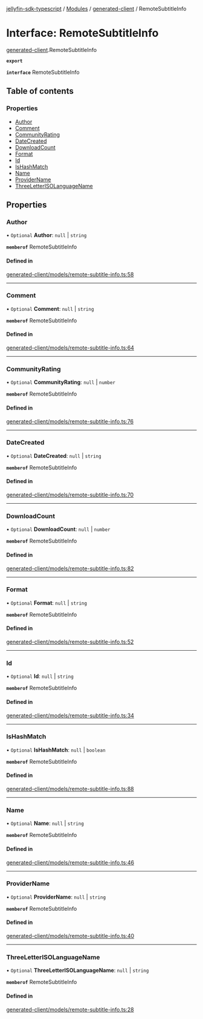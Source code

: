 [jellyfin-sdk-typescript](../README.md) / [Modules](../modules.md) / [generated-client](../modules/generated_client.md) / RemoteSubtitleInfo

# Interface: RemoteSubtitleInfo

[generated-client](../modules/generated_client.md).RemoteSubtitleInfo

**`export`**

**`interface`** RemoteSubtitleInfo

## Table of contents

### Properties

- [Author](generated_client.RemoteSubtitleInfo.md#author)
- [Comment](generated_client.RemoteSubtitleInfo.md#comment)
- [CommunityRating](generated_client.RemoteSubtitleInfo.md#communityrating)
- [DateCreated](generated_client.RemoteSubtitleInfo.md#datecreated)
- [DownloadCount](generated_client.RemoteSubtitleInfo.md#downloadcount)
- [Format](generated_client.RemoteSubtitleInfo.md#format)
- [Id](generated_client.RemoteSubtitleInfo.md#id)
- [IsHashMatch](generated_client.RemoteSubtitleInfo.md#ishashmatch)
- [Name](generated_client.RemoteSubtitleInfo.md#name)
- [ProviderName](generated_client.RemoteSubtitleInfo.md#providername)
- [ThreeLetterISOLanguageName](generated_client.RemoteSubtitleInfo.md#threeletterisolanguagename)

## Properties

### Author

• `Optional` **Author**: ``null`` \| `string`

**`memberof`** RemoteSubtitleInfo

#### Defined in

[generated-client/models/remote-subtitle-info.ts:58](https://github.com/thornbill/jellyfin-sdk-typescript/blob/46678c1/src/generated-client/models/remote-subtitle-info.ts#L58)

___

### Comment

• `Optional` **Comment**: ``null`` \| `string`

**`memberof`** RemoteSubtitleInfo

#### Defined in

[generated-client/models/remote-subtitle-info.ts:64](https://github.com/thornbill/jellyfin-sdk-typescript/blob/46678c1/src/generated-client/models/remote-subtitle-info.ts#L64)

___

### CommunityRating

• `Optional` **CommunityRating**: ``null`` \| `number`

**`memberof`** RemoteSubtitleInfo

#### Defined in

[generated-client/models/remote-subtitle-info.ts:76](https://github.com/thornbill/jellyfin-sdk-typescript/blob/46678c1/src/generated-client/models/remote-subtitle-info.ts#L76)

___

### DateCreated

• `Optional` **DateCreated**: ``null`` \| `string`

**`memberof`** RemoteSubtitleInfo

#### Defined in

[generated-client/models/remote-subtitle-info.ts:70](https://github.com/thornbill/jellyfin-sdk-typescript/blob/46678c1/src/generated-client/models/remote-subtitle-info.ts#L70)

___

### DownloadCount

• `Optional` **DownloadCount**: ``null`` \| `number`

**`memberof`** RemoteSubtitleInfo

#### Defined in

[generated-client/models/remote-subtitle-info.ts:82](https://github.com/thornbill/jellyfin-sdk-typescript/blob/46678c1/src/generated-client/models/remote-subtitle-info.ts#L82)

___

### Format

• `Optional` **Format**: ``null`` \| `string`

**`memberof`** RemoteSubtitleInfo

#### Defined in

[generated-client/models/remote-subtitle-info.ts:52](https://github.com/thornbill/jellyfin-sdk-typescript/blob/46678c1/src/generated-client/models/remote-subtitle-info.ts#L52)

___

### Id

• `Optional` **Id**: ``null`` \| `string`

**`memberof`** RemoteSubtitleInfo

#### Defined in

[generated-client/models/remote-subtitle-info.ts:34](https://github.com/thornbill/jellyfin-sdk-typescript/blob/46678c1/src/generated-client/models/remote-subtitle-info.ts#L34)

___

### IsHashMatch

• `Optional` **IsHashMatch**: ``null`` \| `boolean`

**`memberof`** RemoteSubtitleInfo

#### Defined in

[generated-client/models/remote-subtitle-info.ts:88](https://github.com/thornbill/jellyfin-sdk-typescript/blob/46678c1/src/generated-client/models/remote-subtitle-info.ts#L88)

___

### Name

• `Optional` **Name**: ``null`` \| `string`

**`memberof`** RemoteSubtitleInfo

#### Defined in

[generated-client/models/remote-subtitle-info.ts:46](https://github.com/thornbill/jellyfin-sdk-typescript/blob/46678c1/src/generated-client/models/remote-subtitle-info.ts#L46)

___

### ProviderName

• `Optional` **ProviderName**: ``null`` \| `string`

**`memberof`** RemoteSubtitleInfo

#### Defined in

[generated-client/models/remote-subtitle-info.ts:40](https://github.com/thornbill/jellyfin-sdk-typescript/blob/46678c1/src/generated-client/models/remote-subtitle-info.ts#L40)

___

### ThreeLetterISOLanguageName

• `Optional` **ThreeLetterISOLanguageName**: ``null`` \| `string`

**`memberof`** RemoteSubtitleInfo

#### Defined in

[generated-client/models/remote-subtitle-info.ts:28](https://github.com/thornbill/jellyfin-sdk-typescript/blob/46678c1/src/generated-client/models/remote-subtitle-info.ts#L28)
